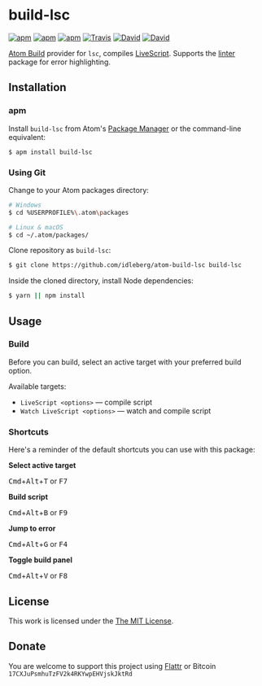 # build-lsc

[![apm](https://img.shields.io/apm/l/build-lsc.svg?style=flat-square)](https://atom.io/packages/build-lsc)
[![apm](https://img.shields.io/apm/v/build-lsc.svg?style=flat-square)](https://atom.io/packages/build-lsc)
[![apm](https://img.shields.io/apm/dm/build-lsc.svg?style=flat-square)](https://atom.io/packages/build-lsc)
[![Travis](https://img.shields.io/travis/idleberg/atom-build-lsc.svg?style=flat-square)](https://travis-ci.org/idleberg/atom-build-lsc)
[![David](https://img.shields.io/david/idleberg/atom-build-lsc.svg?style=flat-square)](https://david-dm.org/idleberg/atom-build-lsc)
[![David](https://img.shields.io/david/dev/idleberg/atom-build-lsc.svg?style=flat-square)](https://david-dm.org/idleberg/atom-build-lsc?type=dev)

[Atom Build](https://atombuild.github.io/) provider for `lsc`, compiles [LiveScript](http://livescript.net/). Supports the [linter](https://atom.io/packages/linter) package for error highlighting.

## Installation

### apm

Install `build-lsc` from Atom's [Package Manager](http://flight-manual.atom.io/using-atom/sections/atom-packages/) or the command-line equivalent:

`$ apm install build-lsc`

### Using Git

Change to your Atom packages directory:

```bash
# Windows
$ cd %USERPROFILE%\.atom\packages

# Linux & macOS
$ cd ~/.atom/packages/
```

Clone repository as `build-lsc`:

```bash
$ git clone https://github.com/idleberg/atom-build-lsc build-lsc
```

Inside the cloned directory, install Node dependencies:

```bash
$ yarn || npm install
```

## Usage

### Build

Before you can build, select an active target with your preferred build option.

Available targets:

* `LiveScript <options>` — compile script
* `Watch LiveScript <options>` — watch and compile script

### Shortcuts

Here's a reminder of the default shortcuts you can use with this package:

**Select active target**

<kbd>Cmd</kbd>+<kbd>Alt</kbd>+<kbd>T</kbd> or <kbd>F7</kbd>

**Build script**

<kbd>Cmd</kbd>+<kbd>Alt</kbd>+<kbd>B</kbd> or <kbd>F9</kbd>

**Jump to error**

<kbd>Cmd</kbd>+<kbd>Alt</kbd>+<kbd>G</kbd> or <kbd>F4</kbd>

**Toggle build panel**

<kbd>Cmd</kbd>+<kbd>Alt</kbd>+<kbd>V</kbd> or <kbd>F8</kbd>

## License

This work is licensed under the [The MIT License](LICENSE.md).

## Donate

You are welcome to support this project using [Flattr](https://flattr.com/submit/auto?user_id=idleberg&url=https://github.com/idleberg/atom-build-lsc) or Bitcoin `17CXJuPsmhuTzFV2k4RKYwpEHVjskJktRd`
